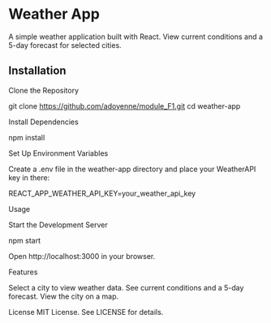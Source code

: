 # Weather App

A simple weather application built with React. View current conditions and a 5-day forecast for selected cities.

## Installation

Clone the Repository

   git clone https://github.com/adoyenne/module_F1.git
   cd weather-app

Install Dependencies

npm install

Set Up Environment Variables

Create a .env file in the weather-app directory and place your WeatherAPI key in there:

REACT_APP_WEATHER_API_KEY=your_weather_api_key


Usage

Start the Development Server

npm start

Open http://localhost:3000 in your browser.

Features

Select a city to view weather data.
See current conditions and a 5-day forecast.
View the city on a map.

License
MIT License. See LICENSE for details.





